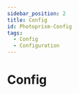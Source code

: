 ```yaml
---
sidebar_position: 2
title: Config
id: Photoprism-Config
tags:
  - Config
  - Configuration
---
```


# Config
